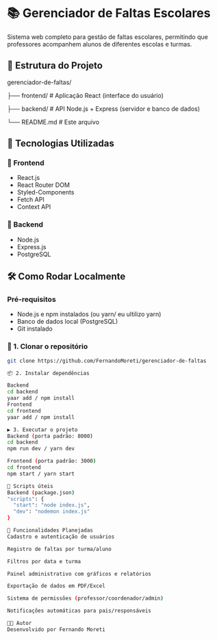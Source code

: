# 📚 Gerenciador de Faltas Escolares

Sistema web completo para gestão de faltas escolares, permitindo que professores acompanhem alunos de diferentes escolas e turmas.

## 🧩 Estrutura do Projeto

gerenciador-de-faltas/

├── frontend/ # Aplicação React (interface do usuário)

├── backend/ # API Node.js + Express (servidor e banco de dados)

└── README.md # Este arquivo

## 🚀 Tecnologias Utilizadas

### 🔷 Frontend
- React.js
- React Router DOM
- Styled-Components
- Fetch API
- Context API

### 🔶 Backend
- Node.js
- Express.js
- PostgreSQL

## 🛠️ Como Rodar Localmente

### Pré-requisitos

- Node.js e npm instalados (ou yarn/ eu ultilizo yarn)
- Banco de dados local (PostgreSQL)
- Git instalado

### 🔧 1. Clonar o repositório

```bash
git clone https://github.com/FernandoMoreti/gerenciador-de-faltas

📦 2. Instalar dependências

Backend
cd backend
yaar add / npm install
Frontend
cd frontend
yaar add / npm install

▶️ 3. Executar o projeto
Backend (porta padrão: 8000)
cd backend
npm run dev / yarn dev

Frontend (porta padrão: 3000)
cd frontend
npm start / yarn start

🧪 Scripts úteis
Backend (package.json)
"scripts": {
  "start": "node index.js",
  "dev": "nodemon index.js"
}

🧠 Funcionalidades Planejadas
Cadastro e autenticação de usuários

Registro de faltas por turma/aluno

Filtros por data e turma

Painel administrativo com gráficos e relatórios

Exportação de dados em PDF/Excel

Sistema de permissões (professor/coordenador/admin)

Notificações automáticas para pais/responsáveis

🧑‍💻 Autor
Desenvolvido por Fernando Moreti
